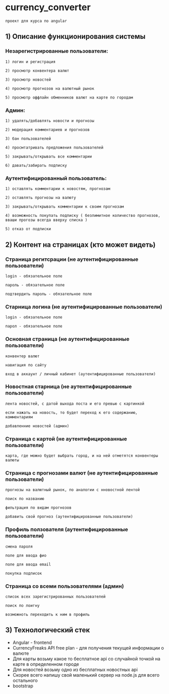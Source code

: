 # currency_converter

    проект для курса по angular    

## 1) Описание функционирования системы

### Незарегистрированные пользователи:

    1) логин и регистрация

    2) просмотр конвентера валют

    3) просмотр новостей

    4) просмотр прогнозов на валютный рынок

    5) просмотр оффлайн обменников валют на карте по городам

### Админ:

    1) удалять/добавлять новости и прогнозы
    
    2) модерация комментариев и прогнозов
    
    3) бан пользователей
    
    4) просмтатривать предложения пользователей

    5) закрывать/открывать все комментарии

    6) давать/забирать подписку

### Аутентифицированный пользователь:

    1) оставлять комментарии к новостям, прогнозам

    2) оставлять прогнозы на валюту

    3) закрывать/открывать комментарии к своим прогнозам

    4) возможность покупать подписку ( безлимитное количество прогнозов,
    вваши прогозы всегда вверху списка )
    
    5) отказ от подписки

## 2) Контент на страницах (кто может видеть)

### Страница регитсрации (не аутентифицированные пользователи)

    login - обязательное поле

    пароль - обязательное поле

    подтвердить пароль - обязательное поле

### Старница логина (не аутентифицированные пользователи)

    login - обязательное поле

    парол - обязательное поле

### Основная страница (не аутентифицированные пользователи)

    конвентер валют
    
    навигация по сайту

    вход в аккаунт / личный кабинет (аутентифицированные пользователи)

### Новостная старница (не аутентифицированные пользователи)

    лента новостей, с датой выхода поста и его превью с картинкой

    если нажать на новость, то будет переход к его содержанию, комментариям

    добавленние новостей (админ)

### Страница с картой (не аутентифицированные пользователи)

    карта, где можно будет выбрать город, и на ней отметятся конвентеры валюты

### Страница с прогнозами валют (не аутентифицированные пользователи)

    прогнозы на валютный рынок, по аналогии с нновостной лентой

    поиск по названию

    фильтрация по видам прогнозов

    добавить свой прогноз (аутентифицированные пользователи)

### Профиль ползователя (аутентифицированные пользователи)

    смена пароля

    поле для ввода фио

    поле для ввода email

    покупка подписок

### Страница со всеми пользователями (админ)

    список всех зарегистрированных пользователей

    поиск по лоигну

    возможноть переходить к ним в профиль

## 3) Технологический стек

* Angular - frontend
* CurrencyFreaks API free plan - для получения текущей информации о валюте
* Для карты возьму какое то бесплатное api со случайной точкой на карте в определенном городе
* Для новостей возьму одно из бесплатных новостных api
* Скорее всего напишу свой маленький сервер на node.js для всего остального
* bootstrap